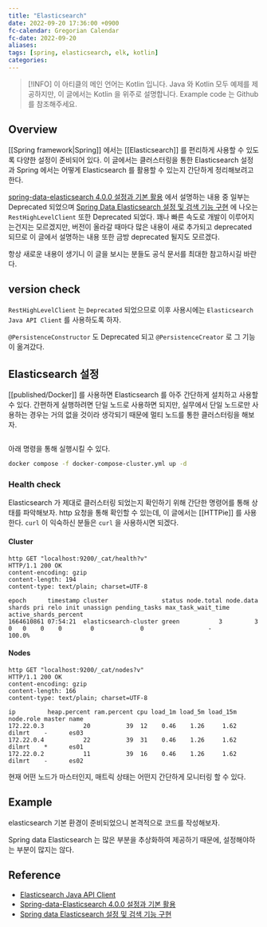 ```yaml
---
title: "Elasticsearch"
date: 2022-09-20 17:36:00 +0900
fc-calendar: Gregorian Calendar
fc-date: 2022-09-20
aliases: 
tags: [spring, elasticsearch, elk, kotlin]
categories:
---
```


> [!INFO] 이 아티클의 메인 언어는 Kotlin 입니다.
>  Java 와 Kotlin 모두 예제를 제공하지만, 이 글에서는 Kotlin 을 위주로 설명합니다. Example code 는 Github 를 참조해주세요.

## Overview

[[Spring framework|Spring]] 에서는 [[Elasticsearch]] 를 편리하게 사용할 수 있도록 다양한 설정이 준비되어 있다. 이 글에서는 클러스터링을 통한 Elasticsearch 설정과 Spring 에서는 어떻게 Elasticsearch 를 활용할 수 있는지 간단하게 정리해보려고 한다.

[spring-data-elasticsearch 4.0.0 설정과 기본 활용](http://www.donsdev.me/devlogs/140) 에서 설명하는 내용 중 일부는 Deprecated 되었으며 [Spring Data Elasticsearch 설정 및 검색 기능 구현](https://tecoble.techcourse.co.kr/post/2021-10-19-elasticsearch/) 에 나오는 `RestHighLevelClient` 또한 Deprecated 되었다. 꽤나 빠른 속도로 개발이 이루어지는건지는 모르겠지만, 버전이 올라갈 때마다 많은 내용이 새로 추가되고 deprecated 되므로 이 글에서 설명하는 내용 또한 금방 deprecated 될지도 모르겠다.

항상 새로운 내용이 생기니 이 글을 보시는 분들도 공식 문서를 최대한 참고하시길 바란다.

## version check

`RestHighLevelClient` 는 `Deprecated` 되었으므로 이후 사용시에는 `Elasticsearch Java API Client` 를 사용하도록 하자.

`@PersistenceConstructor` 도 Deprecated 되고 `@PersistenceCreator` 로 그 기능이 옮겨갔다.

## Elasticsearch 설정

[[published/Docker]] 를 사용하면 Elasticsearch 를 아주 간단하게 설치하고 사용할 수 있다. 간편하게 실행하려면 단일 노드로 사용하면 되지만, 실무에서 단일 노드로만 사용하는 경우는 거의 없을 것이라 생각되기 때문에 멀티 노드를 통한 클러스터링을 해보자.

```yaml
```

아래 명령을 통해 실행시킬 수 있다.

```bash
docker compose -f docker-compose-cluster.yml up -d
```

### Health check

Elasticsearch 가 제대로 클러스터링 되었는지 확인하기 위해 간단한 명령어를 통해 상태를 파악해보자. http 요청을 통해 확인할 수 있는데, 이 글에서는 [[HTTPie]] 를 사용한다. `curl` 이 익숙하신 분들은 `curl` 을 사용하시면 되겠다.

#### Cluster

```console
http GET "localhost:9200/_cat/health?v"
HTTP/1.1 200 OK
content-encoding: gzip
content-length: 194
content-type: text/plain; charset=UTF-8

epoch      timestamp cluster               status node.total node.data shards pri relo init unassign pending_tasks max_task_wait_time active_shards_percent
1664610861 07:54:21  elasticsearch-cluster green           3         3      0   0    0    0        0             0                  -                100.0%
```

#### Nodes

```console
http GET "localhost:9200/_cat/nodes?v"
HTTP/1.1 200 OK
content-encoding: gzip
content-length: 166
content-type: text/plain; charset=UTF-8

ip         heap.percent ram.percent cpu load_1m load_5m load_15m node.role master name
172.22.0.3           20          39  12    0.46    1.26     1.62 dilmrt    -      es03
172.22.0.4           22          39  31    0.46    1.26     1.62 dilmrt    *      es01
172.22.0.2           11          39  16    0.46    1.26     1.62 dilmrt    -      es02
```

현재 어떤 노드가 마스터인지, 매트릭 상태는 어떤지 간단하게 모니터링 할 수 있다.

## Example

elasticsearch 기본 환경이 준비되었으니 본격적으로 코드를 작성해보자.

Spring data Elasticsearch 는 많은 부분을 추상화하여 제공하기 때문에, 설정해야하는 부분이 많지는 않다.



## Reference

- [Elasticsearch Java API Client](https://www.elastic.co/guide/en/elasticsearch/client/java-api-client/current/introduction.html)
- [Spring-data-Elasticsearch 4.0.0 설정과 기본 활용](http://www.donsdev.me/devlogs/140)
- [Spring data Elasticsearch 설정 및 검색 기능 구현](https://tecoble.techcourse.co.kr/post/2021-10-19-elasticsearch/)
